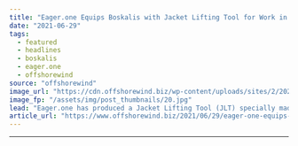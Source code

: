 ```yaml
---
title: "Eager.one Equips Boskalis with Jacket Lifting Tool for Work in Taiwan"
date: "2021-06-29"
tags: 
  - featured
  - headlines
  - boskalis
  - eager.one
  - offshorewind
source: "offshorewind"
image_url: "https://cdn.offshorewind.biz/wp-content/uploads/sites/2/2021/06/29144503/Eager.one-JIT-for-Boskalis.jpg"
image_fp: "/assets/img/post_thumbnails/20.jpg"
lead: "Eager.one has produced a Jacket Lifting Tool (JLT) specially made for the installation of"
article_url: "https://www.offshorewind.biz/2021/06/29/eager-one-equips-boskalis-with-jacket-lifting-tool-for-work-in-taiwan/"
---
```


---
